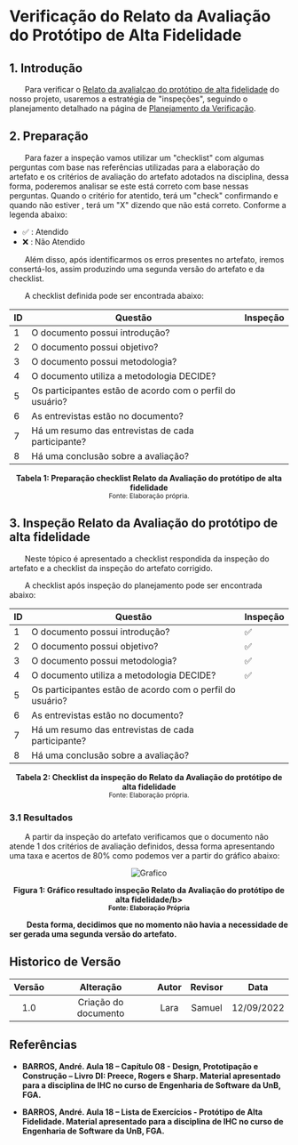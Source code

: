 # Verificação do Relato da Avaliação do Protótipo de Alta Fidelidade

## 1. Introdução

&emsp;&emsp;Para verificar o [Relato da avalialçao do protótipo de alta fidelidade](../prototipoAltaFidelidade/relatoResultadosAvaliacaoProtoAlta.md) do nosso projeto, usaremos a estratégia de "inspeções", seguindo o planejamento detalhado na página de [Planejamento da Verificação](../verificacao/planejamento.md).

## 2. Preparação

&emsp;&emsp;Para fazer a inspeção vamos utilizar um "checklist" com algumas perguntas com base nas referências utilizadas para a elaboração do artefato e os critérios de avaliação do artefato adotados na disciplina, dessa forma, poderemos analisar se este está correto com base nessas perguntas. Quando o critério for atentido, terá um "check" confirmando e quando não estiver , terá um "X" dizendo que não está correto. Conforme a legenda abaixo:

- ✅ : Atendido
- ❌ : Não Atendido

&emsp;&emsp;Além disso, após identificarmos os erros presentes no artefato, iremos consertá-los, assim produzindo uma segunda versão do artefato e da checklist.

&emsp;&emsp;A checklist definida pode ser encontrada abaixo:

<center>

|ID|Questão| Inspeção |
|-----------|-------------|-------------|
| 1 | O documento possui introdução? |  |
| 2 | O documento possui objetivo? |  |
| 3 | O documento possui metodologia? |  |
| 4 | O documento utiliza a metodologia DECIDE? |  |
| 5 | Os participantes estão de acordo com o perfil do usuário? | |
| 6 | As entrevistas estão no documento? | |
| 7 | Há um resumo das entrevistas de cada participante? | |
| 8 | Há uma conclusão sobre a avaliação? | |

</center>

<figcaption align='center'>
    <b>Tabela 1: Preparação checklist Relato da Avaliação do protótipo de alta fidelidade</b>
    <br><small> Fonte: Elaboração própria.</small>
</figcaption>


## 3. Inspeção Relato da Avaliação do protótipo de alta fidelidade
  
&emsp;&emsp;Neste tópico é apresentado a checklist respondida da inspeção do artefato e a checklist da inspeção do artefato corrigido.   
  
&emsp;&emsp;A checklist após inspeção do planejamento pode ser encontrada abaixo:
  
<center>

|ID|Questão| Inspeção |
|-----------|-------------|-------------|
| 1 | O documento possui introdução? | ✅ |
| 2 | O documento possui objetivo? | ✅ |
| 3 | O documento possui metodologia? | ✅ |
| 4 | O documento utiliza a metodologia DECIDE? | ✅ |
| 5 | Os participantes estão de acordo com o perfil do usuário? | |
| 6 | As entrevistas estão no documento? | |
| 7 | Há um resumo das entrevistas de cada participante? | |
| 8 | Há uma conclusão sobre a avaliação? | | 
  
</center>
  
<figcaption align='center'>
    <b>Tabela 2: Checklist da inspeção do Relato da Avaliação do protótipo de alta fidelidade </b>
    <br><small> Fonte: Elaboração própria.</small>
</figcaption>

### 3.1 Resultados

&emsp;&emsp;A partir da inspeção do artefato verificamos que o documento não atende 1 dos critérios de avaliação definidos, dessa forma apresentando uma taxa e acertos de 80% como podemos ver a partir do gráfico abaixo:

<center>

![Grafico](../../assets/graficosVerificacao/grafico1_protoAlta.png)

</center>

<figcaption align='center'>
    <b>Figura 1: Gráfico resultado inspeção Relato da Avaliação do protótipo de alta fidelidade/b>
    <br><small> Fonte: Elaboração Própria </small>
</figcaption>

&emsp;&emsp; Desta forma, decidimos que no momento não havia a necessidade de ser gerada uma segunda versão do artefato.

## Historico de Versão 

|    Versão    | Alteração | Autor | Revisor | Data |
| :----------: | :-------: | :---: | :-----: | :--: |
| 1.0 | Criação do documento | Lara | Samuel | 12/09/2022 |

## Referências

- BARROS, André. Aula 18 – Capítulo 08 - Design, Prototipação e Construção – Livro DI: Preece, Rogers e Sharp. Material apresentado para a disciplina de IHC no curso de Engenharia de Software da UnB, FGA.

- BARROS, André. Aula 18 – Lista de Exercícios - Protótipo de Alta Fidelidade. Material apresentado para a disciplina de IHC no curso de Engenharia de Software da UnB, FGA.